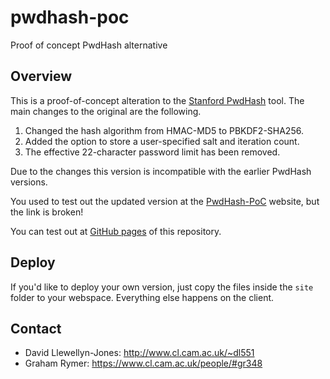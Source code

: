 # pwdhash-poc
Proof of concept PwdHash alternative

## Overview

This is a proof-of-concept alteration to the [Stanford PwdHash](https://www.pwdhash.com/) tool. The main changes to the original are the following.

1. Changed the hash algorithm from HMAC-MD5 to PBKDF2-SHA256.
2. Added the option to store a user-specified salt and iteration count.
3. The effective 22-character password limit has been removed.

Due to the changes this version is incompatible with the earlier PwdHash versions.

You used to test out the updated version at the [PwdHash-PoC](https://www.cl.cam.ac.uk/~dl551/pwdhash) website, but the link is broken!

You can test out at [GitHub pages](https://natenho.github.io/pwdhash-poc/site/) of this repository.

## Deploy

If you'd like to deploy your own version, just copy the files inside the ```site``` folder to your webspace. Everything else happens on the client.

## Contact

- David Llewellyn-Jones: http://www.cl.cam.ac.uk/~dl551
- Graham Rymer: https://www.cl.cam.ac.uk/people/#gr348
